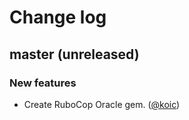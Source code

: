 # Change log

## master (unreleased)

### New features

* Create RuboCop Oracle gem. ([@koic][])

[@koic]: https://github.com/koic
